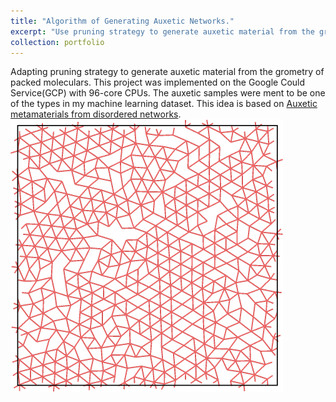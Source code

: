 ```yaml
---
title: "Algorithm of Generating Auxetic Networks."
excerpt: "Use pruning strategy to generate auxetic material from the grometry of packed moleculars. This project was implemented on the Google Could Service(GCP) with 96-core CPUs. The auxetic samples were ment to be one of the types in my machine learning dataset. This idea is based on [Auxetic metamaterials from disordered networks](https://www.pnas.org/content/115/7/E1384).<br/><img src='/images/pruning.png'>"
collection: portfolio
---
```


Adapting pruning strategy to generate auxetic material from the grometry of packed moleculars. This project was implemented on the Google Could Service(GCP) with 96-core CPUs. The auxetic samples were ment to be one of the types in my machine learning dataset. This idea is based on [Auxetic metamaterials from disordered networks](https://www.pnas.org/content/115/7/E1384).<br/><img src='/images/pruning.png'>
